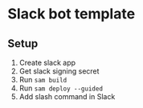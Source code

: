 # Slack bot template

## Setup

1. Create slack app
2. Get slack signing secret
3. Run `sam build`
4. Run `sam deploy --guided`
5. Add slash command in Slack
